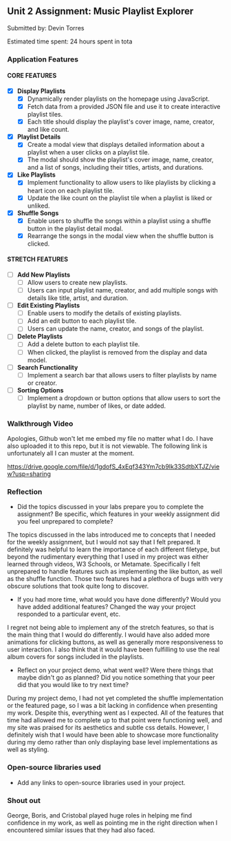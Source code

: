 ## Unit 2 Assignment: Music Playlist Explorer

Submitted by: Devin Torres

Estimated time spent: 24 hours spent in tota

### Application Features

#### CORE FEATURES

- [x] **Display Playlists**
  - [x] Dynamically render playlists on the homepage using JavaScript.
  - [x] Fetch data from a provided JSON file and use it to create interactive playlist tiles.
  - [x] Each title should display the playlist's cover image, name, creator, and like count.

- [x] **Playlist Details**
  - [x] Create a modal view that displays detailed information about a playlist when a user clicks on a playlist tile.
  - [x] The modal should show the playlist's cover image, name, creator, and a list of songs, including their titles, artists, and durations.

- [x] **Like Playlists**
  - [x] Implement functionality to allow users to like playlists by clicking a heart icon on each playlist tile.
  - [x] Update the like count on the playlist tile when a playlist is liked or unliked.

- [x] **Shuffle Songs**
  - [x] Enable users to shuffle the songs within a playlist using a shuffle button in the playlist detail modal.
  - [x] Rearrange the songs in the modal view when the shuffle button is clicked.

#### STRETCH FEATURES

- [ ] **Add New Playlists**
  - [ ] Allow users to create new playlists.
  - [ ] Users can input playlist name, creator, and add multiple songs with details like title, artist, and duration.

- [ ] **Edit Existing Playlists**
  - [ ] Enable users to modify the details of existing playlists.
  - [ ] Add an edit button to each playlist tile.
  - [ ] Users can update the name, creator, and songs of the playlist.

- [ ] **Delete Playlists**
  - [ ] Add a delete button to each playlist tile.
  - [ ] When clicked, the playlist is removed from the display and data model.

- [ ] **Search Functionality**
  - [ ] Implement a search bar that allows users to filter playlists by name or creator.

- [ ] **Sorting Options**
  - [ ] Implement a dropdown or button options that allow users to sort the playlist by name, number of likes, or date added.

### Walkthrough Video

Apologies, Github won't let me embed my file no matter what I do. I have also uploaded it to this repo, but it is not viewable. The following link is unfortunately all I can muster at the moment.

https://drive.google.com/file/d/1gdofS_4xEqf343Ym7cb9Ik33SdtbXTJZ/view?usp=sharing

### Reflection

* Did the topics discussed in your labs prepare you to complete the assignment? Be specific, which features in your weekly assignment did you feel unprepared to complete?

The topics discussed in the labs introduced me to concepts that I needed for the weekly assignment, but I would not say that I felt prepared. It definitely was helpful to learn the importance of each different filetype, but beyond the rudimentary everything that I used in my project was either learned through videos, W3 Schools, or Metamate. Specifically I felt unprepared to handle features such as implementing the like button, as well as the shuffle function. Those two features had a plethora of bugs with very obscure solutions that took quite long to discover.

* If you had more time, what would you have done differently? Would you have added additional features? Changed the way your project responded to a particular event, etc.
  
I regret not being able to implement any of the stretch features, so that is the main thing that I would do differently. I would have also added more animations for clicking buttons, as well as generally more responsiveness to user interaction. I also think that it would have been fulfilling to use the real album covers for songs included in the playlists.

* Reflect on your project demo, what went well? Were there things that maybe didn't go as planned? Did you notice something that your peer did that you would like to try next time?

During my project demo, I had not yet completed the shuffle implementation or the featured page, so I was a bit lacking in confidence when presenting my work. Despite this, everything went as I expected. All of the features that time had allowed me to complete up to that point were functioning well, and my site was praised for its aesthetics and subtle css details. However, I definitely wish that I would have been able to showcase more functionality during my demo rather than only displaying base level implementations as well as styling.

### Open-source libraries used

- Add any links to open-source libraries used in your project.

### Shout out

George, Boris, and Cristobal played huge roles in helping me find confidence in my work, as well as pointing me in the right direction when I encountered similar issues that they had also faced.
